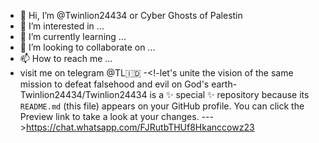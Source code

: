 - 👋 Hi, I’m @Twinlion24434 or Cyber Ghosts of Palestin
- 👀 I’m interested in ...
- 🌱 I’m currently learning ...
- 💞️ I’m looking to collaborate on ...
- 📫 How to reach me ...
- visit me on telegram @TL🇮🇩
-<!-let's unite the vision of the same mission to defeat falsehood and evil on God's earth-
Twinlion24434/Twinlion24434 is a ✨ special ✨ repository because its `README.md` (this file) appears on your GitHub profile.
You can click the Preview link to take a look at your changes.
--->https://chat.whatsapp.com/FJRutbTHUf8Hkanccowz23
